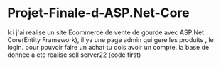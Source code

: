 # Projet-Finale-d-ASP.Net-Core
Ici j'ai realise un site Ecommerce  de vente de gourde avec ASP.Net Core(Entity Framework), il ya une page admin qui  gere les produits , le login. pour pouvoir faire un achat  tu dois avoir un compte. la base de donnee a  ete realise  sqll server22 (code first)
